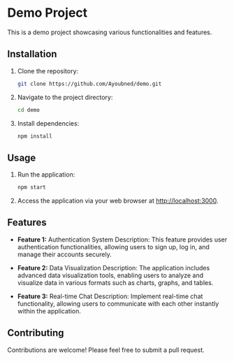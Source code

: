 # Demo Project

This is a demo project showcasing various functionalities and features.

## Installation

1. Clone the repository:

    ```bash
    git clone https://github.com/Ayoubned/demo.git
    ```

2. Navigate to the project directory:

    ```bash
    cd demo
    ```

3. Install dependencies:

    ```bash
    npm install
    ```

## Usage

1. Run the application:

    ```bash
    npm start
    ```

2. Access the application via your web browser at [http://localhost:3000](http://localhost:3000).

## Features

- **Feature 1:** Authentication System
  Description: This feature provides user authentication functionalities, allowing users to sign up, log in, and manage their accounts securely.

- **Feature 2:** Data Visualization
  Description: The application includes advanced data visualization tools, enabling users to analyze and visualize data in various formats such as charts, graphs, and tables.

- **Feature 3:** Real-time Chat
  Description: Implement real-time chat functionality, allowing users to communicate with each other instantly within the application.

## Contributing

Contributions are welcome! Please feel free to submit a pull request.
